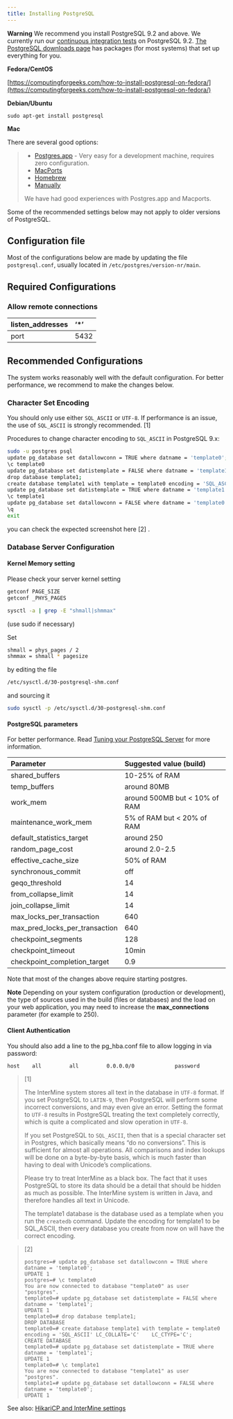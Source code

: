 ```yaml
---
title: Installing PostgreSQL
---
```


**Warning**
We recommend you install PostgreSQL 9.2 and above. We currently run our [continuous integration tests](https://travis-ci.org/intermine/intermine) on PostgreSQL 9.2. [The PostgreSQL downloads page](http://www.postgresql.org/download) has packages \(for most systems\) that set up everything for you.

**Fedora/CentOS**

[https://computingforgeeks.com/how-to-install-postgresql-on-fedora/](https://computingforgeeks.com/how-to-install-postgresql-on-fedora/)

**Debian/Ubuntu**

`sudo apt-get install postgresql`

**Mac**

There are several good options:

> * [Postgres.app](http://postgresapp.com/) - Very easy for a development machine, requires zero configuration.
> * [MacPorts](https://github.com/codeforamerica/ohana-api/wiki/Installing-PostgreSQL-with-MacPorts-on-OS-X)
> * [Homebrew](https://gist.github.com/ibraheem4/ce5ccd3e4d7a65589ce84f2a3b7c23a3)
> * [Manually](http://www.postgresql.org/download/macosx)
>
> We have had good experiences with Postgres.app and Macports.

Some of the recommended settings below may not apply to older versions of PostgreSQL.

## Configuration file

Most of the configurations below are made by updating the file `postgresql.conf`, usually located in `/etc/postgres/version-nr/main`.

## Required Configurations

### Allow remote connections

| listen\_addresses | ‘\*’ |
| :--- | :--- |
| port | 5432 |

## Recommended Configurations

The system works reasonably well with the default configuration. For better performance, we recommend to make the changes below.

### Character Set Encoding

You should only use either `SQL_ASCII` or `UTF-8`. If performance is an issue, the use of `SQL_ASCII` is strongly recommended. \[1\]

Procedures to change character encoding to `SQL_ASCII` in PostgreSQL 9.x:

```bash
sudo -u postgres psql
update pg_database set datallowconn = TRUE where datname = 'template0';
\c template0
update pg_database set datistemplate = FALSE where datname = 'template1';
drop database template1;
create database template1 with template = template0 encoding = 'SQL_ASCII' LC_COLLATE='C' LC_CTYPE='C';
update pg_database set datistemplate = TRUE where datname = 'template1';
\c template1
update pg_database set datallowconn = FALSE where datname = 'template0';
\q
exit
```

you can check the expected screenshot here \[2\] .

### Database Server Configuration

#### Kernel Memory setting

Please check your server kernel setting

```bash
getconf PAGE_SIZE
getconf _PHYS_PAGES

sysctl -a | grep -E "shmall|shmmax"
```

\(use sudo if necessary\)

Set

```bash
shmall = phys_pages / 2
shmmax = shmall * pagesize
```

by editing the file

```bash
/etc/sysctl.d/30-postgresql-shm.conf
```

and sourcing it

```bash
sudo sysctl -p /etc/sysctl.d/30-postgresql-shm.conf
```

#### PostgreSQL parameters

For better performance. Read [Tuning your PostgreSQL Server](http://wiki.postgresql.org/wiki/Tuning_Your_PostgreSQL_Server/) for more information.

| Parameter | Suggested value \(build\) |
| :--- | :--- |
| shared\_buffers | 10-25% of RAM |
| temp\_buffers | around 80MB |
| work\_mem | around 500MB but &lt; 10% of RAM |
| maintenance\_work\_mem | 5% of RAM but &lt; 20% of RAM |
| default\_statistics\_target | around 250 |
| random\_page\_cost | around 2.0-2.5 |
| effective\_cache\_size | 50% of RAM |
| synchronous\_commit | off |
| geqo\_threshold | 14 |
| from\_collapse\_limit | 14 |
| join\_collapse\_limit | 14 |
| max\_locks\_per\_transaction | 640 |
| max\_pred\_locks\_per\_transaction | 640 |
| checkpoint\_segments | 128 |
| checkpoint\_timeout | 10min |
| checkpoint\_completion\_target | 0.9 |

Note that most of the changes above require starting postgres.

**Note**
Depending on your system configuration \(production or development\), the type of sources used in the build \(files or databases\) and the load on your web application, you may need to increase the **max\_connections** parameter \(for example to 250\).

#### Client Authentication

You should also add a line to the pg\_hba.conf file to allow logging in via password:

```text
host    all         all         0.0.0.0/0             password
```

> \[1\] 
>
> The InterMine system stores all text in the database in `UTF-8` format. If you set PostgreSQL to `LATIN-9`, then PostgreSQL will perform some incorrect conversions, and may even give an error. Setting the format to `UTF-8` results in PostgreSQL treating the text completely correctly, which is quite a complicated and slow operation in `UTF-8`.
>
> If you set PostgreSQL to `SQL_ASCII`, then that is a special character set in Postgres, which basically means “do no conversions”. This is sufficient for almost all operations. All comparisons and index lookups will be done on a byte-by-byte basis, which is much faster than having to deal with Unicode’s complications.
>
> Please try to treat InterMine as a black box. The fact that it uses PostgreSQL to store its data should be a detail that should be hidden as much as possible. The InterMine system is written in Java, and therefore handles all text in Unicode.
>
> The template1 database is the database used as a template when you run the `createdb` command. Update the encoding for template1 to be SQL\_ASCII, then every database you create from now on will have the correct encoding.

> \[2\]
>
>
>
> ```text
> postgres=# update pg_database set datallowconn = TRUE where datname = 'template0';
> UPDATE 1
> postgres=# \c template0
> You are now connected to database "template0" as user "postgres".
> template0=# update pg_database set datistemplate = FALSE where datname = 'template1';
> UPDATE 1
> template0=# drop database template1;
> DROP DATABASE
> template0=# create database template1 with template = template0 encoding = 'SQL_ASCII' LC_COLLATE='C'    LC_CTYPE='C';
> CREATE DATABASE
> template0=# update pg_database set datistemplate = TRUE where datname = 'template1';
> UPDATE 1
> template0=# \c template1
> You are now connected to database "template1" as user "postgres".
> template1=# update pg_database set datallowconn = FALSE where datname = 'template0';
> UPDATE 1
> ```

See also: [HikariCP and InterMine settings](hikari.md)

